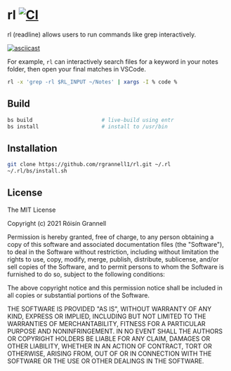 
# rl [![CI](https://github.com/rgrannell1/rl/actions/workflows/ci.yaml/badge.svg)](https://github.com/rgrannell1/rl/actions/workflows/ci.yaml)

rl (readline) allows users to run commands like grep interactively.

[![asciicast](https://asciinema.org/a/SA2zV7ENzE55MzxSJSQlgikHu.svg)](https://asciinema.org/a/SA2zV7ENzE55MzxSJSQlgikHu)

For example, `rl` can interactively search files for a keyword in your notes folder, then open your final matches in VSCode.

```bash
rl -x 'grep -rl $RL_INPUT ~/Notes' | xargs -I % code %
```

## Build

```bash
bs build                      # live-build using entr
bs install                    # install to /usr/bin
```
## Installation

```bash
git clone https://github.com/rgrannell1/rl.git ~/.rl
~/.rl/bs/install.sh
```

## License

The MIT License

Copyright (c) 2021 Róisín Grannell

Permission is hereby granted, free of charge, to any person obtaining a copy of this software and associated documentation files (the "Software"), to deal in the Software without restriction, including without limitation the rights to use, copy, modify, merge, publish, distribute, sublicense, and/or sell copies of the Software, and to permit persons to whom the Software is furnished to do so, subject to the following conditions:

The above copyright notice and this permission notice shall be included in all copies or substantial portions of the Software.

THE SOFTWARE IS PROVIDED "AS IS", WITHOUT WARRANTY OF ANY KIND, EXPRESS OR IMPLIED, INCLUDING BUT NOT LIMITED TO THE WARRANTIES OF MERCHANTABILITY, FITNESS FOR A PARTICULAR PURPOSE AND NONINFRINGEMENT. IN NO EVENT SHALL THE AUTHORS OR COPYRIGHT HOLDERS BE LIABLE FOR ANY CLAIM, DAMAGES OR OTHER LIABILITY, WHETHER IN AN ACTION OF CONTRACT, TORT OR OTHERWISE, ARISING FROM, OUT OF OR IN CONNECTION WITH THE SOFTWARE OR THE USE OR OTHER DEALINGS IN THE SOFTWARE.
